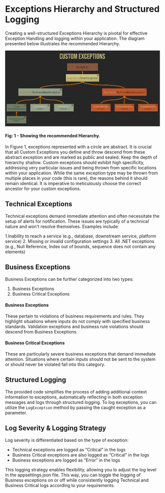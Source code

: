 # Exceptions Hierarchy and Structured Logging
Creating a well-structured Exceptions Hierarchy is pivotal for effective Exception Handling and logging within your application. The diagram presented below illustrates the recommended Hierarchy.

![alt text](https://github.com/matlus/ExceptionsHierarchyAndStructuredLogging/blob/master/ExceptionsHierarchy.png?raw=true "Exceptions Hierarchy")

#### Fig: 1 - Showing the recommended Hierarchy.
In Figure 1, exceptions represented with a circle are abstract. It is crucial that all Custom Exceptions you define and throw descend from these abstract exception and are marked as public and sealed. Keep the depth of hierarchy shallow. Custom exceptions should exhibit high specificity, addressing very particular issues and being thrown from specific locations within your application. While the same exception type may be thrown from multiple places in your code (this is rare), the reasons behind it should remain identical. It is imperative to meticulously choose the correct ancestor for your custom exceptions.

## Technical Exceptions
Technical exceptions demand immediate attention and often necessitate the setup of alerts for notification. These issues are typically of a technical nature and won't resolve themselves. Examples include:

1.Inability to reach a service (e.g., database, downstream service, platform service)
2.	Missing or invalid configuration settings
3.	All .NET exceptions (e.g., Null Reference, Index out of bounds, sequence does not contain any elements)

## Business Exceptions
Business Exceptions can be further categorized into two types:
1.	Business Exceptions
2.	Business Critical Exceptions

#### Business Exceptions
These pertain to violations of business requirements and rules. They highlight situations where inputs do not comply with specified business standards. Validation exceptions and business rule violations should descend from Business Exceptions.

#### Business Critical Exceptions
These are particularly severe business exceptions that demand immediate attention. Situations where certain inputs should not be sent to the system or should never be violated fall into this category. 

## Structured Logging
The provided code simplifies the process of adding additional context information to exceptions, automatically reflecting in both exception messages and logs through structured logging. To log exceptions, you can utilize the `LogException` method by passing the caught exception as a parameter.

## Log Severity & Logging Strategy
Log severity is differentiated based on the type of exception:
  * Technical exceptions are logged as “Critical” in the logs
  * Business Critical exceptions are also logged as “Critical” in the logs
  * Business exceptions are logged as “Error” in the logs

This logging strategy enables flexibility, allowing you to adjust the log level in the appsettings.json file. This way, you can toggle the logging of Business exceptions on or off while consistently logging Technical and Business Critical logs according to your requirements.
